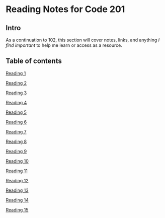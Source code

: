 # Reading Notes for Code 201

## Intro

As a continuation to 102, this section will cover notes, links, and anything *I find important* to help me learn or access as a resource.

## Table of contents

[Reading 1](https://marcdwagner.github.io/reading-notes-codefellows/code201class1)

[Reading 2](https://marcdwagner.github.io/reading-notes-codefellows/code201class2js)

[Reading 3](https://marcdwagner.github.io/reading-notes-codefellows/code201class3)

[Reading 4](https://marcdwagner.github.io/reading-notes-codefellows/code201class4)

[Reading 5](https://marcdwagner.github.io/reading-notes-codefellows/code201class5)

[Reading 6](https://marcdwagner.github.io/reading-notes-codefellows/code201class6)

[Reading 7](https://marcdwagner.github.io/reading-notes-codefellows/code201class7)

[Reading 8](https://marcdwagner.github.io/reading-notes-codefellows/code201class8)

[Reading 9]()

[Reading 10]()

[Reading 11]()

[Reading 12]()

[Reading 13]()

[Reading 14]()

[Reading 15]()
